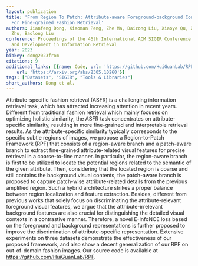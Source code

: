 ```yaml
---
layout: publication
title: 'From Region To Patch: Attribute-aware Foreground-background Contrastive Learning
  For Fine-grained Fashion Retrieval'
authors: Jianfeng Dong, Xiaoman Peng, Zhe Ma, Daizong Liu, Xiaoye Qu, Xun Yang, Jixiang
  Zhu, Baolong Liu
conference: Proceedings of the 46th International ACM SIGIR Conference on Research
  and Development in Information Retrieval
year: 2023
bibkey: dong2023from
citations: 9
additional_links: [{name: Code, url: 'https://github.com/HuiGuanLab/RPF.'}, {name: Paper,
    url: 'https://arxiv.org/abs/2305.10260'}]
tags: ["Datasets", "SIGIR", "Tools & Libraries"]
short_authors: Dong et al.
---
```

Attribute-specific fashion retrieval (ASFR) is a challenging information
retrieval task, which has attracted increasing attention in recent years.
Different from traditional fashion retrieval which mainly focuses on optimizing
holistic similarity, the ASFR task concentrates on attribute-specific
similarity, resulting in more fine-grained and interpretable retrieval results.
As the attribute-specific similarity typically corresponds to the specific
subtle regions of images, we propose a Region-to-Patch Framework (RPF) that
consists of a region-aware branch and a patch-aware branch to extract
fine-grained attribute-related visual features for precise retrieval in a
coarse-to-fine manner. In particular, the region-aware branch is first to be
utilized to locate the potential regions related to the semantic of the given
attribute. Then, considering that the located region is coarse and still
contains the background visual contents, the patch-aware branch is proposed to
capture patch-wise attribute-related details from the previous amplified
region. Such a hybrid architecture strikes a proper balance between region
localization and feature extraction. Besides, different from previous works
that solely focus on discriminating the attribute-relevant foreground visual
features, we argue that the attribute-irrelevant background features are also
crucial for distinguishing the detailed visual contexts in a contrastive
manner. Therefore, a novel E-InfoNCE loss based on the foreground and
background representations is further proposed to improve the discrimination of
attribute-specific representation. Extensive experiments on three datasets
demonstrate the effectiveness of our proposed framework, and also show a decent
generalization of our RPF on out-of-domain fashion images. Our source code is
available at https://github.com/HuiGuanLab/RPF.